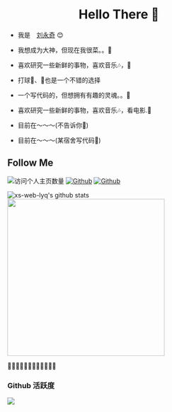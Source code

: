 <h1 align="center"> Hello There 👋 </h1>


* 我是　[刘永奇](https://jankinghuang.github.io) :blush:
* 我想成为大神，但现在我很菜。。🤔
* 喜欢研究一些新鲜的事物，喜欢音乐🎶，📖
* 打球🏓、🏀也是一个不错的选择
* 一个写代码的，但想拥有有趣的灵魂。。🤔
* 喜欢研究一些新鲜的事物，喜欢音乐🎶，看电影.📖

* 目前在～～～(不告诉你🤪)
* 目前在～～～(某宿舍写代码🤪)

## Follow Me
![访问个人主页数量](https://komarev.com/ghpvc/?username=xs-web-lyq&color=green)
[![Github](https://img.shields.io/github/followers/xs-web-lyq?label=Github&style=social)](https://github.com/yexiyue)
[![Github](https://img.shields.io/github/followers/xs-web-lyq?label=Github&style=social)](https://github.com/xs-web-lyq)

![xs-web-lyq's github stats](https://github-readme-stats.vercel.app/api?username=xs-web-lyq&show_icons=true&theme=vue)
<a href="https://github.com/xs-web-lhdd">
  <img align="center" width="355" src="https://github-readme-stats.vercel.app/api/top-langs/?username=xs-web-lyq&bg_color=30,904e95,e96443&title_color=fff&text_color=fff&layout=compact&theme=tokyonight&show_icons=true&hide_title=true" />
</a>

 🎊🎊🎊🎊🎊🎊🎊🎊🎊🎊🎊🎊
### Github 活跃度
[![](https://activity-graph.herokuapp.com/graph?username=xs-web-lyq&theme=dracula)](https://github.com/ashutosh00710/github-readme-activity-graph)

